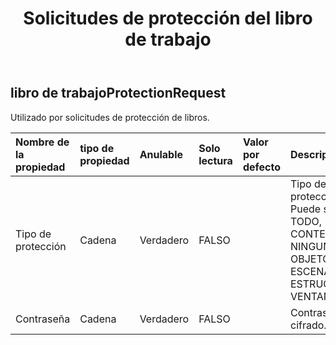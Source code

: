 ﻿---
title: Solicitudes de protección del libro de trabajo
second_title: Aspose.Cells Cloud Documen
type: docs
url: /es/specification/model/workbookprotectionrequest/
description: "Aspose.Cells Especificación del modelo de nube: WorkbookProtectionRequest. Maneje sin esfuerzo Excel y otros documentos de hoja de cálculo con funciones como abrir, generar, editar, dividir, fusionar, comparar y convertir."
weight: 50
---
## **libro de trabajoProtectionRequest**

 Utilizado por solicitudes de protección de libros.

| Nombre de la propiedad| tipo de propiedad| Anulable| Solo lectura| Valor por defecto| Descripción|
|:- |:- |:- |:- |:- |:- |
| Tipo de protección| Cadena| Verdadero| FALSO|| Tipo de protección. Puede ser TODO, CONTENIDO, NINGUNO, OBJETOS, ESCENARIOS, ESTRUCTURA, VENTANAS|
| Contraseña| Cadena| Verdadero| FALSO||Contraseña de cifrado.|

